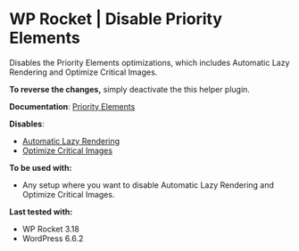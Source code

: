 # WP Rocket | Disable Priority Elements

Disables the Priority Elements optimizations, which includes Automatic Lazy Rendering and Optimize Critical Images.

**To reverse the changes,** simply deactivate the this helper plugin. 

**Documentation**: [Priority Elements](https://docs.wp-rocket.me/article/1841-priority-elements)

**Disables**: 
* [Automatic Lazy Rendering](https://docs.wp-rocket.me/article/1835-automatic-lazy-rendering)
* [Optimize Critical Images](https://docs.wp-rocket.me/article/1816-optimize-critical-images)

**To be used with:**
* Any setup where you want to disable Automatic Lazy Rendering and Optimize Critical Images.

**Last tested with:**
* WP Rocket 3.18
* WordPress 6.6.2
